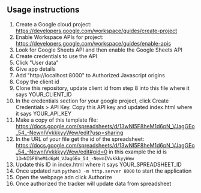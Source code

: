 ## Usage instructions
1. Create a Google cloud project: https://developers.google.com/workspace/guides/create-project
2. Enable Workspace APIs for project: https://developers.google.com/workspace/guides/enable-apis
3. Look for Google Sheets API and then enable the Google Sheets API
4. Create credentials to use the API
5. Click "User data"
6. Give app details
7. Add "http://localhost:8000" to Authorized Javascript origins
8. Copy the client id
9. Clone this repository, update client id from step 8 into this file where it says YOUR_CLIENT_ID
10. In the credentials section for your google project, click Create Credentials > API Key. Copy this API key and updated index.html where it says YOUR_API_KEY
11. Make a copy of this template file: https://docs.google.com/spreadsheets/d/13wNI5F8heM1d6pN_VJagGEo_54_-NewnIVvkkkyyWew/edit?usp=sharing
12. In the URL of your file get the id of the spreadsheet: https://docs.google.com/spreadsheets/d/13wNI5F8heM1d6pN_VJagGEo_54_-NewnIVvkkkyyWew/edit#gid=0 in this example the id is `13wNI5F8heM1d6pN_VJagGEo_54_-NewnIVvkkkyyWew` 
13. Update this ID in index.html where it says YOUR_SPREADSHEET_ID 
14. Once updated run `python3 -m http.server 8000` to start the application
15. Open the webpage adn click Authorize
16. Once authorized the tracker will update data from spreadsheet

